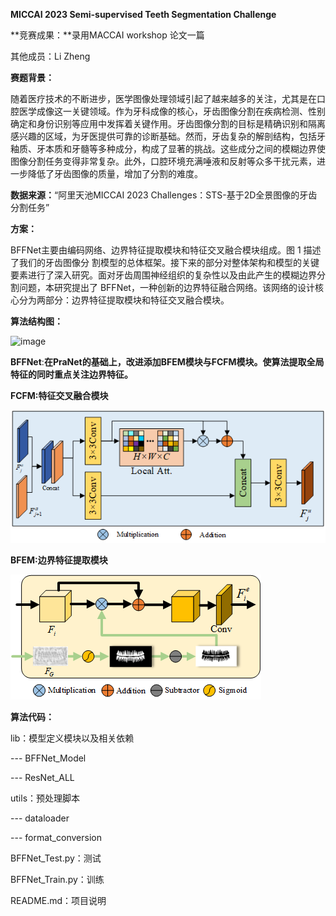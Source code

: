 ﻿**MICCAI 2023 Semi-supervised Teeth Segmentation Challenge**

**竞赛成果：**录用MACCAI workshop 论文一篇

其他成员：Li Zheng

**赛题背景：**

随着医疗技术的不断进步，医学图像处理领域引起了越来越多的关注，尤其是在口腔医学成像这一关键领域。作为牙科成像的核心，牙齿图像分割在疾病检测、性别确定和身份识别等应用中发挥着关键作用。牙齿图像分割的目标是精确识别和隔离感兴趣的区域，为牙医提供可靠的诊断基础。然而，牙齿复杂的解剖结构，包括牙釉质、牙本质和牙髓等多种成分，构成了显著的挑战。这些成分之间的模糊边界使图像分割任务变得非常复杂。此外，口腔环境充满唾液和反射等众多干扰元素，进一步降低了牙齿图像的质量，增加了分割的难度。

**数据来源：**“阿里天池MICCAI 2023 Challenges：STS-基于2D全景图像的牙齿分割任务”

**方案：**

BFFNet主要由编码网络、边界特征提取模块和特征交叉融合模块组成。图 1 描述了我们的牙齿图像分 割模型的总体框架。接下来的部分对整体架构和模型的关键要素进行了深入研究。面对牙齿周围神经组织的复杂性以及由此产生的模糊边界分割问题，本研究提出了 BFFNet，一种创新的边界特征融合网络。该网络的设计核心分为两部分：边界特征提取模块和特征交叉融合模块。

**算法结构图：**

![image](https://github.com/zfgTOfruirer/Tooth_Seg/tree/master/images/fig-1.png)

**BFFNet**:**在PraNet的基础上，改进添加BFEM模块与FCFM模块。使算法提取全局特征的同时重点关注边界特征。**

**FCFM:特征交叉融合模块**

![image](.\images\fig-3.png)



**BFEM:边界特征提取模块**

![image](.\images\fig-2.png)

**算法代码：**

lib：模型定义模块以及相关依赖

--- BFFNet\_Model

--- ResNet\_ALL

utils：预处理脚本

--- dataloader

--- format\_conversion

BFFNet\_Test.py：测试

BFFNet\_Train.py：训练

README.md：项目说明



